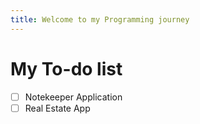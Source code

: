 ```yaml
---
title: Welcome to my Programming journey
---
```

# My To-do list
- [ ] Notekeeper Application
- [ ] Real Estate App
